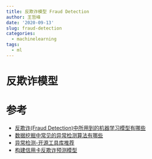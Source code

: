 ```yaml
---
title: 反欺诈模型 Fraud Detection
author: 王哲峰
date: '2020-09-13'
slug: fraud-detection
categories:
  - machinelearning
tags:
  - ml
---
```


# 反欺诈模型



# 参考

* [反欺诈(Fraud Detection)中所用到的机器学习模型有哪些](https://www.zhihu.com/question/30508773)
* [数据挖掘中常见的异常检测算法有哪些](https://www.zhihu.com/question/280696035/answer/417091151)
* [异常检测-开源工具库推荐](https://zhuanlan.zhihu.com/p/37132428)
* [构建信用卡反欺诈预测模型](https://zhuanlan.zhihu.com/p/30461746)


